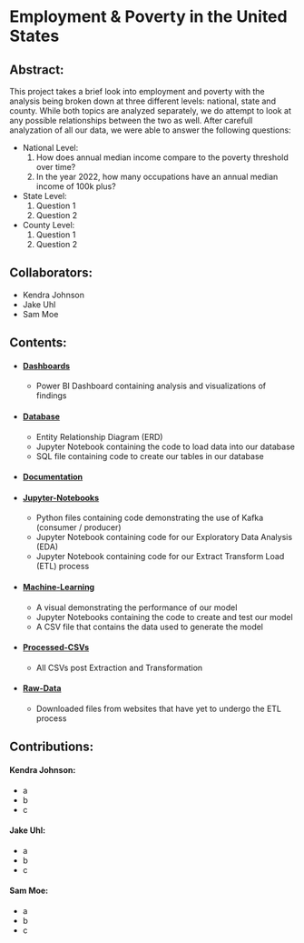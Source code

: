 # Employment & Poverty in the United States

## Abstract:

This project takes a brief look into employment and poverty with the analysis being broken down at three different levels: national, state and county. While both topics are analyzed separately, we do attempt to look at any possible relationships between the two as well. After carefull analyzation of all our data, we were able to answer the following questions:
- National Level:
  1. How does annual median income compare to the poverty threshold over time?
  2. In the year 2022, how many occupations have an annual median income of 100k plus?
- State Level:
  1. Question 1
  2. Question 2
- County Level:
  1. Question 1
  2. Question 2 

## Collaborators:
- Kendra Johnson
- Jake Uhl
- Sam Moe

## Contents:
- #### [Dashboards](https://github.com/sammoe60/data-vikings/tree/main/Dashboards)
  - Power BI Dashboard containing analysis and visualizations of findings
- #### [Database](./Database)
  - Entity Relationship Diagram (ERD)
  - Jupyter Notebook containing the code to load data into our database
  - SQL file containing code to create our tables in our database
- #### [Documentation](https://github.com/sammoe60/data-vikings/tree/main/Documentation)
- #### [Jupyter-Notebooks](./Jupyter-Notebooks)
  - Python files containing code demonstrating the use of Kafka (consumer / producer)
  - Jupyter Notebook containing code for our Exploratory Data Analysis (EDA)
  - Jupyter Notebook containing code for our Extract Transform Load (ETL) process 
- #### [Machine-Learning](./Machine-Learning)
  - A visual demonstrating the performance of our model
  - Jupyter Notebooks containing the code to create and test our model
  - A CSV file that contains the data used to generate the model
- #### [Processed-CSVs](./Processed-CSVs)
  - All CSVs post Extraction and Transformation 
- #### [Raw-Data](https://github.com/sammoe60/data-vikings/tree/main/Raw-Data)
  - Downloaded files from websites that have yet to undergo the ETL process 

## Contributions:

#### Kendra Johnson:
- a
- b
- c

#### Jake Uhl:
- a
- b
- c

#### Sam Moe:
- a
- b
- c

